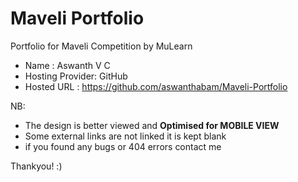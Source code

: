# Maveli Portfolio

Portfolio for Maveli Competition by MuLearn

- Name : Aswanth V C  
- Hosting Provider: GitHub  
- Hosted URL : https://github.com/aswanthabam/Maveli-Portfolio

NB:
- The design is better viewed and **Optimised for MOBILE VIEW**
- Some external links are not linked it is kept blank
- if you found any bugs or 404 errors contact me

Thankyou! :)
